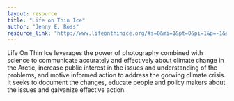 ```yaml
---
layout: resource
title: "Life on Thin Ice"
author: "Jenny E. Ross"
resource_link: "http://www.lifeonthinice.org/#s=0&mi=1&pt=0&pi=1&p=-1&a=0&at=0"
---
```


Life On Thin Ice leverages the power of photography combined with science to communicate accurately and effectively about climate change in the Arctic, increase public interest in the issues and understanding of the problems, and motive informed action to address the gorwing climate crisis. It seeks to document the changes, educate people and policy makers about the issues and galvanize effective action. 